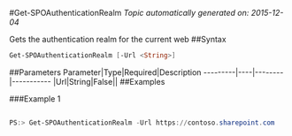 #Get-SPOAuthenticationRealm
*Topic automatically generated on: 2015-12-04*

Gets the authentication realm for the current web
##Syntax
```powershell
Get-SPOAuthenticationRealm [-Url <String>]
```


##Parameters
Parameter|Type|Required|Description
---------|----|--------|-----------
|Url|String|False||
##Examples

###Example 1
```powershell

PS:> Get-SPOAuthenticationRealm -Url https://contoso.sharepoint.com
```


